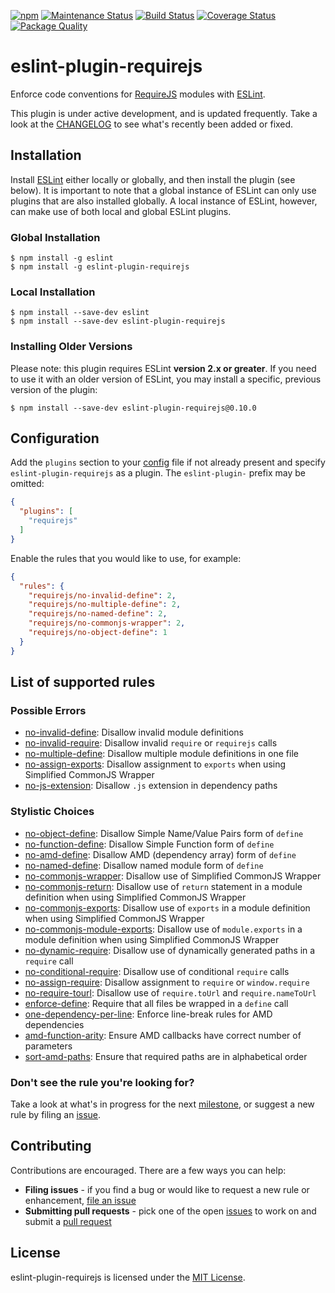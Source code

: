 [![npm][version-image]][version-url]
[![Maintenance Status][status-image]][status-url]
[![Build Status][travis-image]][travis-url]
[![Coverage Status][coveralls-image]][coveralls-url]
[![Package Quality][packagequality-image]][packagequality-url]

# eslint-plugin-requirejs

Enforce code conventions for [RequireJS](http://requirejs.org) modules with [ESLint](http://eslint.org/).

This plugin is under active development, and is updated frequently. Take a look at the [CHANGELOG](https://github.com/cvisco/eslint-plugin-requirejs/blob/master/CHANGELOG.md) to see what's recently been added or fixed.

## Installation

Install [ESLint](https://www.github.com/eslint/eslint) either locally or globally, and then install the plugin (see below). It is important to note that a global instance of ESLint can only use plugins that are also installed globally. A local instance of ESLint, however, can make use of both local and global ESLint plugins.

### Global Installation

    $ npm install -g eslint
    $ npm install -g eslint-plugin-requirejs

### Local Installation

    $ npm install --save-dev eslint
    $ npm install --save-dev eslint-plugin-requirejs

### Installing Older Versions

Please note: this plugin requires ESLint **version 2.x or greater**. If you need to use it with an older version of ESLint, you may install a specific, previous version of the plugin:

    $ npm install --save-dev eslint-plugin-requirejs@0.10.0

## Configuration

Add the `plugins` section to your [config](http://eslint.org/docs/user-guide/configuring) file if not already present and specify `eslint-plugin-requirejs` as a plugin. The `eslint-plugin-` prefix may be omitted:

```json
{
  "plugins": [
    "requirejs"
  ]
}
```

Enable the rules that you would like to use, for example:

```json
{
  "rules": {
    "requirejs/no-invalid-define": 2,
    "requirejs/no-multiple-define": 2,
    "requirejs/no-named-define": 2,
    "requirejs/no-commonjs-wrapper": 2,
    "requirejs/no-object-define": 1
  }
}
```

## List of supported rules

### Possible Errors

* [no-invalid-define](docs/rules/no-invalid-define.md): Disallow invalid module definitions
* [no-invalid-require](docs/rules/no-invalid-require.md): Disallow invalid `require` or `requirejs` calls
* [no-multiple-define](docs/rules/no-multiple-define.md): Disallow multiple module definitions in one file
* [no-assign-exports](docs/rules/no-assign-exports.md): Disallow assignment to `exports` when using Simplified CommonJS Wrapper
* [no-js-extension](docs/rules/no-js-extension.md): Disallow `.js` extension in dependency paths

### Stylistic Choices

* [no-object-define](docs/rules/no-object-define.md): Disallow Simple Name/Value Pairs form of `define`
* [no-function-define](docs/rules/no-function-define.md): Disallow Simple Function form of `define`
* [no-amd-define](docs/rules/no-amd-define.md): Disallow AMD (dependency array) form of `define`
* [no-named-define](docs/rules/no-named-define.md): Disallow named module form of `define`
* [no-commonjs-wrapper](docs/rules/no-commonjs-wrapper.md): Disallow use of Simplified CommonJS Wrapper
* [no-commonjs-return](docs/rules/no-commonjs-return.md): Disallow use of `return` statement in a module definition when using Simplified CommonJS Wrapper
* [no-commonjs-exports](docs/rules/no-commonjs-exports.md): Disallow use of `exports` in a module definition when using Simplified CommonJS Wrapper
* [no-commonjs-module-exports](docs/rules/no-commonjs-module-exports.md): Disallow use of `module.exports` in a module definition when using Simplified CommonJS Wrapper
* [no-dynamic-require](docs/rules/no-dynamic-require.md): Disallow use of dynamically generated paths in a `require` call
* [no-conditional-require](docs/rules/no-conditional-require.md): Disallow use of conditional `require` calls
* [no-assign-require](docs/rules/no-assign-require.md): Disallow assignment to `require` or `window.require`
* [no-require-tourl](docs/rules/no-require-tourl.md): Disallow use of `require.toUrl` and `require.nameToUrl`
* [enforce-define](docs/rules/enforce-define.md): Require that all files be wrapped in a `define` call
* [one-dependency-per-line](docs/rules/one-dependency-per-line.md): Enforce line-break rules for AMD dependencies
* [amd-function-arity](docs/rules/amd-function-arity.md): Ensure AMD callbacks have correct number of parameters
* [sort-amd-paths](docs/rules/sort-amd-paths.md): Ensure that required paths are in alphabetical order

### Don't see the rule you're looking for?

Take a look at what's in progress for the next [milestone](https://github.com/cvisco/eslint-plugin-requirejs/milestones), or suggest a new rule by filing an [issue](https://github.com/cvisco/eslint-plugin-requirejs/issues).

## Contributing

Contributions are encouraged. There are a few ways you can help:

* **Filing issues** - if you find a bug or would like to request a new rule or enhancement, [file an issue](docs/contributing/issues.md)
* **Submitting pull requests** - pick one of the open [issues](https://github.com/cvisco/eslint-plugin-requirejs/issues) to work on and submit a [pull request](docs/contributing/pull-requests.md)

## License

eslint-plugin-requirejs is licensed under the [MIT License](http://www.opensource.org/licenses/mit-license.php).

[version-url]: https://www.npmjs.com/package/eslint-plugin-requirejs
[version-image]: https://img.shields.io/npm/v/eslint-plugin-requirejs.svg?style=flat-square

[status-url]: https://github.com/cvisco/eslint-plugin-requirejs/pulse
[status-image]: http://img.shields.io/badge/status-maintained-brightgreen.svg?style=flat-square

[travis-url]: https://travis-ci.org/cvisco/eslint-plugin-requirejs
[travis-image]: http://img.shields.io/travis/cvisco/eslint-plugin-requirejs/master.svg?style=flat-square

[coveralls-url]: https://coveralls.io/r/cvisco/eslint-plugin-requirejs?branch=master
[coveralls-image]: https://img.shields.io/coveralls/cvisco/eslint-plugin-requirejs/master.svg?style=flat-square

[packagequality-url]: http://packagequality.com/#?package=eslint-plugin-requirejs
[packagequality-image]: http://npm.packagequality.com/shield/eslint-plugin-requirejs.svg?style=flat-square
